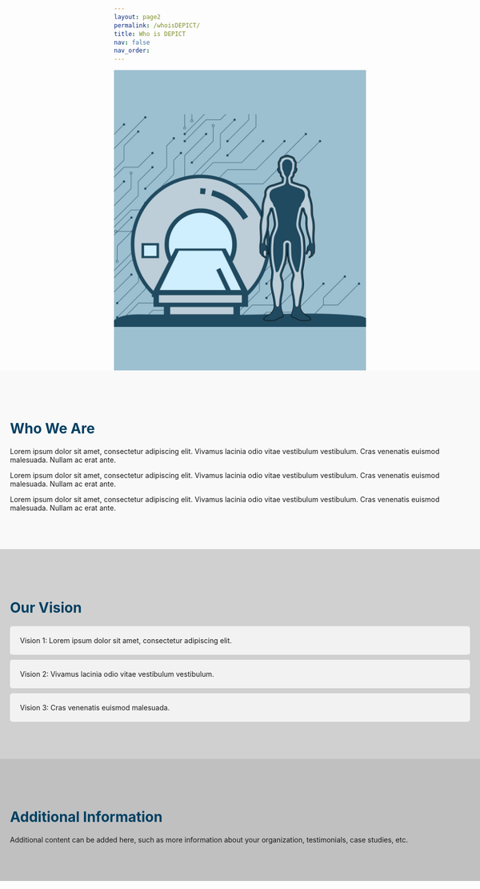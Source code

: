```yaml
---
layout: page2
permalink: /whoisDEPICT/
title: Who is DEPICT
nav: false
nav_order: 
---
```


<style>
  .hero-section {
    display: flex;
    align-items: center;
    height: 600px; /* Juster højden efter behov */
    background-color: #9DC0D1;
    overflow: hidden;
  }
  .hero-image {
    flex: 1;
    width: 100%;
    height: auto;
    object-fit: cover;
  }
  .hero-content {
    flex: 1;
    padding: 0 20px;
    text-align: center;
    color: #004062;
  }
  .hero-content h1 {
    font-size: 3em;
    margin-bottom: 20px;
  }
  .hero-content p {
    font-size: 1.5em;
    line-height: 1.6;
  }
  .section {
    width: 100vw;
    margin-left: calc(50% - 50vw);
    padding: 40px 0;
  }
  .content {
    max-width: 1200px;
    margin: 0 auto;
    padding: 20px;
  }
  .section-title {
    color: #004062;
    font-size: 2em;
    margin-bottom: 20px;
  }
  .vision-list {
    list-style-type: none;
    padding: 0;
  }
  .vision-item {
    background-color: #f2f2f2;
    border-radius: 5px;
    margin-bottom: 10px;
    padding: 20px;
  }
</style>

<!-- Hero Section with Large Image and Text Overlay -->
<div class="hero-section">
  <img src="/assets/img/Design1.jpg" alt="Illustrationsbillede" class="hero-image">
  <div class="hero-content">
    <h1>Om DEPICT</h1>
    <p>Lorem ipsum dolor sit amet, consectetur adipiscing elit. Vivamus lacinia odio vitae vestibulum vestibulum. Cras venenatis euismod malesuada. Nullam ac erat ante.</p>
  </div>
</div>

<!-- About Us Section -->
<div class="section" style="background-color: #f9f9f9;">
  <div class="content">
    <h2 class="section-title">Who We Are</h2>
    <p>Lorem ipsum dolor sit amet, consectetur adipiscing elit. Vivamus lacinia odio vitae vestibulum vestibulum. Cras venenatis euismod malesuada. Nullam ac erat ante.</p>
    <p>Lorem ipsum dolor sit amet, consectetur adipiscing elit. Vivamus lacinia odio vitae vestibulum vestibulum. Cras venenatis euismod malesuada. Nullam ac erat ante.</p>
    <p>Lorem ipsum dolor sit amet, consectetur adipiscing elit. Vivamus lacinia odio vitae vestibulum vestibulum. Cras venenatis euismod malesuada. Nullam ac erat ante.</p>
  </div>
</div>

<!-- Vision Section -->
<div class="section" style="background-color: #d0d0d0;">
  <div class="content">
    <h2 class="section-title">Our Vision</h2>
    <ul class="vision-list">
      <li class="vision-item">Vision 1: Lorem ipsum dolor sit amet, consectetur adipiscing elit.</li>
      <li class="vision-item">Vision 2: Vivamus lacinia odio vitae vestibulum vestibulum.</li>
      <li class="vision-item">Vision 3: Cras venenatis euismod malesuada.</li>
    </ul>
  </div>
</div>

<!-- Additional Sections -->
<div class="section" style="background-color: #c0c0c0;">
  <div class="content">
    <h2 class="section-title">Additional Information</h2>
    <p>Additional content can be added here, such as more information about your organization, testimonials, case studies, etc.</p>
  </div>
</div>
